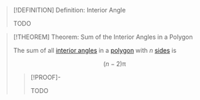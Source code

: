 >[!DEFINITION] Definition: Interior Angle
>
>TODO
>

>[!THEOREM] Theorem: Sum of the Interior Angles in a Polygon
>
>The sum of all [interior angles](Interior%20Angle.md) in a [polygon](Polygon.md) with $n$ [sides](Polygon.md) is
>
>$$(n-2)\uppi$$
>
>>[!PROOF]-
>>
>>TODO
>>
>